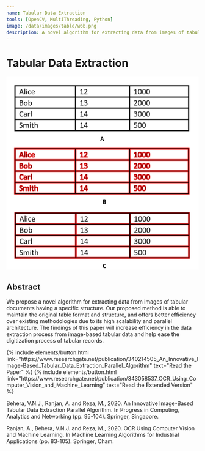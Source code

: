 ```yaml
---
name: Tabular Data Extraction
tools: [OpenCV, MultiThreading, Python]
image: /data/images/table/wob.png
description: A novel algorithm for extracting data from images of tabular documents having a specific structure.
---
```


# Tabular Data Extraction

![preview](/data/images/table/wb.png)

## Abstract
We propose a novel algorithm for extracting data from images of tabular documents having a specific structure. Our proposed method is able to maintain the original table format and structure, and offers better efficiency over existing methodologies due to its high scalability and parallel architecture. The findings of this paper will increase efficiency in the data extraction process from image-based tabular data and help ease the digitization process of tabular records.

<p class="text-center">
{% include elements/button.html link="https://www.researchgate.net/publication/340214505_An_Innovative_Image-Based_Tabular_Data_Extraction_Parallel_Algorithm" text="Read the Paper" %}
{% include elements/button.html link="https://www.researchgate.net/publication/343058537_OCR_Using_Computer_Vision_and_Machine_Learning" text="Read the Extended Version" %}
</p>

Behera, V.N.J., Ranjan, A. and Reza, M., 2020. An Innovative Image-Based Tabular Data Extraction Parallel Algorithm. In Progress in Computing, Analytics and Networking (pp. 95-104). Springer, Singapore.

Ranjan, A., Behera, V.N.J. and Reza, M., 2020. OCR Using Computer Vision and Machine Learning. In Machine Learning Algorithms for Industrial Applications (pp. 83-105). Springer, Cham.